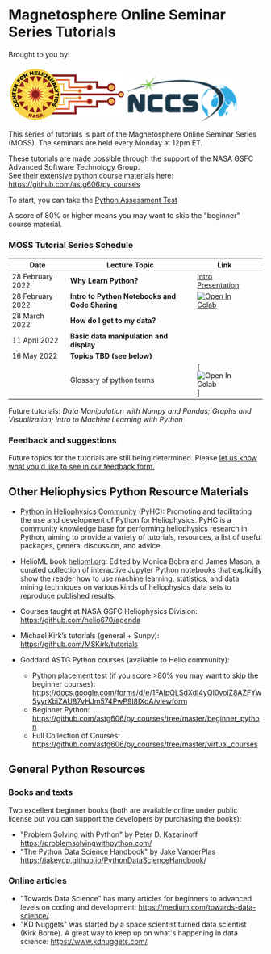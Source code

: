 #  Magnetosphere Online Seminar Series Tutorials

Brought to you by: 

 ![CfHA](images/cfha_logo.png)  ![NCCS](images/nccs_logo.png) 

This series of tutorials is part of the Magnetosphere Online Seminar Series (MOSS). The seminars are held every Monday at 12pm ET.  

These tutorials are made possible through the support of the NASA GSFC Advanced Software Technology Group.  
See their extensive python course materials here:  https://github.com/astg606/py_courses

To start, you can take the <a href="https://forms.gle/PTV6xFCA21NYkqfp9">Python Assessment Test</a>

A score of 80% or higher means you may want to skip the "beginner" course material.


### MOSS Tutorial Series Schedule


| Date | Lecture Topic | Link |  |
|------|---------------|------------------|----------|
| 28 February 2022 | **Why Learn Python?** | [Intro Presentation](https://colab.research.google.com/drive/1ZRyBFO_gsAJGrlPdOFUxUi7pA7a19IpE?usp=sharinghttps://colab.research.google.com/drive/1ZRyBFO_gsAJGrlPdOFUxUi7pA7a19IpE?usp=sharing) |  |
| 28 February 2022 | **Intro to Python Notebooks and Code Sharing**  | [![Open In Colab](https://colab.research.google.com/assets/colab-badge.svg)](https://colab.research.google.com/drive/1u7zlCr-mAYtkZbnFBMWySOTNevE71iK9) |  |
| 28 March 2022 | **How do I get to my data?**  |  |  |
| 11 April 2022 | **Basic data manipulation and display**  |  |  |
| 16 May 2022 | **Topics TBD (see below)**  |  |  |
| | Glossary of python terms | [![Open In Colab](https://colab.research.google.com/drive/14JQePZdbU_M8jGVYqSe7bMRUTQQd3VE9?usp=sharing)]

Future tutorials:  *Data Manipulation with Numpy and Pandas;  Graphs and Visualization; Intro to Machine Learning with Python*


### Feedback and suggestions

Future topics for the tutorials are still being determined.  Please [let us know what you'd like to see in our feedback form.](https://forms.gle/2ehrmZsmuw9fvoYp8)

## Other Heliophysics Python Resource Materials

- [Python in Heliophysics Community](https://heliopython.org) (PyHC):  Promoting and facilitating the use and development of Python for Heliophysics.
PyHC is a community knowledge base for performing heliophysics research in Python, aiming to provide a variety of tutorials, resources, 
a list of useful packages, general discussion, and advice.

- HelioML book [helioml.org](https://helioml.org):  Edited by Monica Bobra and James Mason, a curated collection of interactive Jupyter Python notebooks 
that explicitly show the reader how to use machine learning, statistics, and data mining techniques on various kinds of 
heliophysics data sets to reproduce published results.

- Courses taught at NASA GSFC Heliophysics Division:  https://github.com/helio670/agenda

- Michael Kirk’s tutorials (general + Sunpy): https://github.com/MSKirk/tutorials

- Goddard ASTG Python courses (available to Helio community):  
    - Python placement test (if you score >80% you may want to skip the beginner courses):  https://docs.google.com/forms/d/e/1FAIpQLSdXdI4yQI0voiZ8AZFYw5yyrXbiZAU87vHJm574PwP9l8IXdA/viewform
    - Beginner Python: https://github.com/astg606/py_courses/tree/master/beginner_python
    - Full Collection of Courses: https://github.com/astg606/py_courses/tree/master/virtual_courses


## General Python Resources

### Books and texts 
Two excellent beginner books (both are available online under public license but you can support the developers by purchasing the books): 
- "Problem Solving with Python" by Peter D. Kazarinoff https://problemsolvingwithpython.com/
- "The Python Data Science Handbook" by Jake VanderPlas https://jakevdp.github.io/PythonDataScienceHandbook/ 

### Online articles 
- "Towards Data Science" has many articles for beginners to advanced levels on coding and development:  https://medium.com/towards-data-science/
- "KD Nuggets" was started by a space scientist turned data scientist (Kirk Borne). A great way to keep up on what's happening in data science:  https://www.kdnuggets.com/ 

